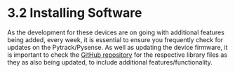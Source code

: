 # 3.2 Installing Software

As the development for these devices are on going with additional features being added, every week, it is essential to ensure you frequently check for updates on the Pytrack/Pysense. As well as updating the device firmware, it is important to check the [GitHub repository](https://github.com/pycom/pycom-libraries) for the respective library files as they as also being updated, to include additional features/functionality.

